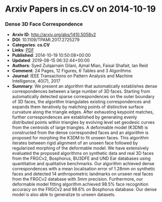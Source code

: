 # Arxiv Papers in cs.CV on 2014-10-19
### Dense 3D Face Correspondence
- **Arxiv ID**: http://arxiv.org/abs/1410.5058v2
- **DOI**: 10.1109/TPAMI.2017.2725279
- **Categories**: **cs.CV**
- **Links**: [PDF](http://arxiv.org/pdf/1410.5058v2)
- **Published**: 2014-10-19 10:50:08+00:00
- **Updated**: 2019-08-15 06:32:44+00:00
- **Authors**: Syed Zulqarnain Gilani, Ajmal Mian, Faisal Shafait, Ian Reid
- **Comment**: 24 Pages, 12 Figures, 6 Tables and 3 Algorithms
- **Journal**: IEEE Transactions on Pattern Analysis and Machine Intelligence,
  40(7), 2017
- **Summary**: We present an algorithm that automatically establishes dense correspondences between a large number of 3D faces. Starting from automatically detected sparse correspondences on the outer boundary of 3D faces, the algorithm triangulates existing correspondences and expands them iteratively by matching points of distinctive surface curvature along the triangle edges. After exhausting keypoint matches, further correspondences are established by generating evenly distributed points within triangles by evolving level set geodesic curves from the centroids of large triangles. A deformable model (K3DM) is constructed from the dense corresponded faces and an algorithm is proposed for morphing the K3DM to fit unseen faces. This algorithm iterates between rigid alignment of an unseen face followed by regularized morphing of the deformable model. We have extensively evaluated the proposed algorithms on synthetic data and real 3D faces from the FRGCv2, Bosphorus, BU3DFE and UND Ear databases using quantitative and qualitative benchmarks. Our algorithm achieved dense correspondences with a mean localisation error of 1.28mm on synthetic faces and detected $14$ anthropometric landmarks on unseen real faces from the FRGCv2 database with 3mm precision. Furthermore, our deformable model fitting algorithm achieved 98.5% face recognition accuracy on the FRGCv2 and 98.6% on Bosphorus database. Our dense model is also able to generalize to unseen datasets.



